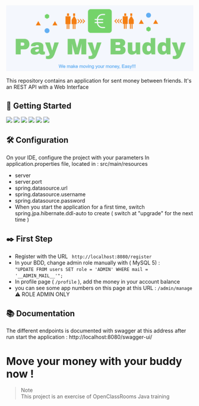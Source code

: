 

![Logo picture](https://github.com/Jerome-CM/PayMyBuddy/blob/develop/src/main/webapp/CSS/img/screenshoots/home.png?raw=true)

This repository contains an application for sent money between friends. It's an REST API with a Web Interface

## :rocket: Getting Started

<div display="inline-block">
    <img src="https://img.shields.io/badge/Maven-3.8.6-red"/>
    <img src="https://img.shields.io/badge/Java-17-orange"/>
    <img src="https://img.shields.io/badge/Spring-5.3.22-brightgreen"/>
    <img src="https://img.shields.io/badge/Spring%20Boot-2.7.3-brightgreen"/>
    <img src="https://img.shields.io/badge/MySQL-8.0.29-blue"/>
    <img src="https://img.shields.io/badge/Jar%20jstl-1.2-lightblue"/>
</div>

## :hammer_and_wrench: Configuration

On your IDE, configure the project with your parameters
In application.properties file, located in : src/main/resources

* server
* server.port
* spring.datasource.url
* spring.datasource.username
* spring.datasource.password
* When you start the application for a first time, switch spring.jpa.hibernate.ddl-auto to create ( switch at "upgrade" for the next time )

## :black_nib: First Step

* Register with the URL ``` http://localhost:8080/register```
* In your BDD, change admin role manually with ( MySQL 5) : <br> ```"UPDATE FROM users SET role = 'ADMIN' WHERE mail = '__ADMIN_MAIL__'";```
* In profile page ( ````/profile```` ), add the money in your account balance
* you can see some app numbers on this page at this URL : ```/admin/manage```
:warning: ROLE ADMIN ONLY

## :books: Documentation

The different endpoints is documented with swagger at this address after run start the application : http://localhost:8080/swagger-ui/

# Move your money with your buddy now !
>  Note  
>  This project is an exercise of OpenClassRooms Java training
